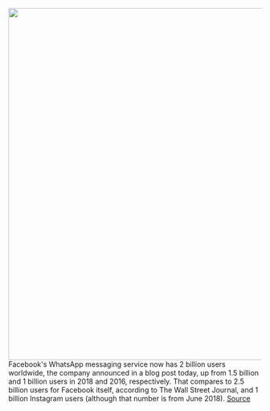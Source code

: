 <img src='https://cdn.vox-cdn.com/thumbor/ROMsvIFN-CtqEpxgJo8x5M54SEM=/0x0:1092x720/1200x800/filters:focal(459x273:633x447)/cdn.vox-cdn.com/uploads/chorus_image/image/66300279/verge-whatsapp-notification-2040pxl.0.0.jpg' width='700px' /><br/>
Facebook's WhatsApp messaging service now has 2 billion users worldwide, the company announced in a blog post today, up from 1.5 billion and 1 billion users in 2018 and 2016, respectively. That compares to 2.5 billion users for Facebook itself, according to The Wall Street Journal, and 1 billion Instagram users (although that number is from June 2018).
<a href='https://www.theverge.com/2020/2/12/21134652/whatsapp-2-billion-monthly-active-users-encryption-facebook'> Source <a/>